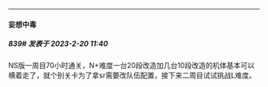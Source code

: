 
*****

####  妄想中毒  
##### 839#       发表于 2023-2-20 11:40

NS版一周目70小时通关，N+难度一台20段改造加几台10段改造的机体基本可以横着走了，就个别关卡为了拿sr需要改队伍配置，接下来二周目试试挑战L难度。

